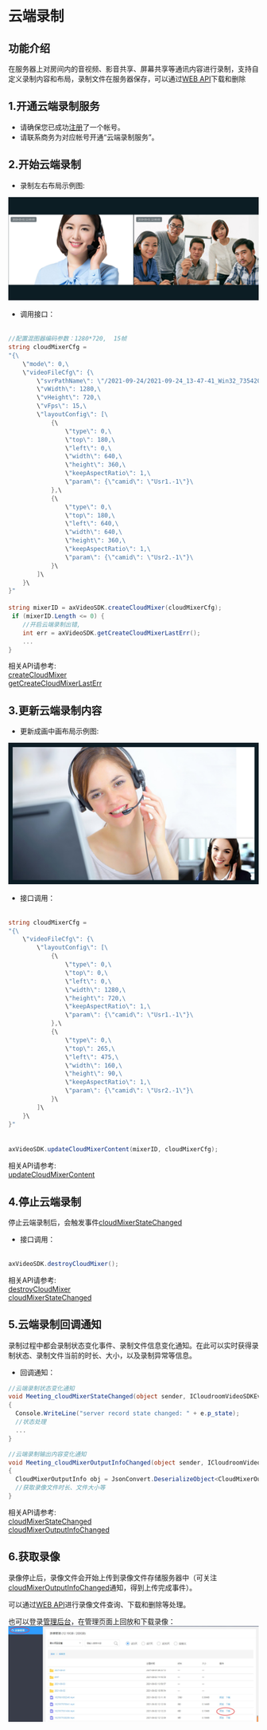 # 云端录制

## 功能介绍

在服务器上对房间内的音视频、影音共享、屏幕共享等通讯内容进行录制，支持自定义录制内容和布局，录制文件在服务器保存，可以通过[WEB API](https://sdk.cloudroom.com/sdkdoc/webapi/)下载和删除


<h2 id=record_enbale> 1.开通云端录制服务</h2>

- 请确保您已成功[注册](https://sdk.cloudroom.com/mgr_sdk/register.html)了一个帐号。</br>
- 请联系商务为对应帐号开通“云端录制服务”。

<h2 id=record_startCloudMixer> 2.开始云端录制</h2>

- 录制左右布局示例图:

![左右布局示例图](./images/layout_2.jpg)

- 调用接口：

```csharp

//配置混图器编码参数：1280*720,  15帧
string cloudMixerCfg =
"{\
    \"mode\": 0,\
    \"videoFileCfg\": {\
        \"svrPathName\": \"/2021-09-24/2021-09-24_13-47-41_Win32_73542046.mp4\",\
        \"vWidth\": 1280,\
        \"vHeight\": 720,\
        \"vFps\": 15,\
        \"layoutConfig\": [\
            {\
                \"type\": 0,\
                \"top\": 180,\
                \"left\": 0,\
                \"width\": 640,\
                \"height\": 360,\
                \"keepAspectRatio\": 1,\
                \"param\": {\"camid\": \"Usr1.-1\"}\
            },\
            {\
                \"type\": 0,\
                \"top\": 180,\
                \"left\": 640,\
                \"width\": 640,\
                \"height\": 360,\
                \"keepAspectRatio\": 1,\
                \"param\": {\"camid\": \"Usr2.-1\"}\
            }\
        ]\
    }\
}"

string mixerID = axVideoSDK.createCloudMixer(cloudMixerCfg);
 if (mixerID.Length <= 0) {
    //开启云端录制出错, 
	int err = axVideoSDK.getCreateCloudMixerLastErr();
    ...
}
```

相关API请参考:</br>
[createCloudMixer](API.md#createCloudMixer)</br>
[getCreateCloudMixerLastErr](API.md#getCreateCloudMixerLastErr)</br>


<h2 id=record_updateCloudMixerContent> 3.更新云端录制内容</h2>

- 更新成画中画布局示例图:

![画中画布局示例图](./images/layout_overlap.jpg)

- 接口调用：

```csharp

string cloudMixerCfg =
"{\
    \"videoFileCfg\": {\
        \"layoutConfig\": [\
            {\
                \"type\": 0,\
                \"top\": 0,\
                \"left\": 0,\
                \"width\": 1280,\
                \"height\": 720,\
                \"keepAspectRatio\": 1,\
                \"param\": {\"camid\": \"Usr1.-1\"}\
            },\
            {\
                \"type\": 0,\
                \"top\": 265,\
                \"left\": 475,\
                \"width\": 160,\
                \"height\": 90,\
                \"keepAspectRatio\": 1,\
                \"param\": {\"camid\": \"Usr2.-1\"}\
            }\
        ]\
    }\
}"


axVideoSDK.updateCloudMixerContent(mixerID, cloudMixerCfg);

```

相关API请参考:</br>
[updateCloudMixerContent](API.md#updateCloudMixerContent)</br>


<h2 id=record_stopCloudMixer> 4.停止云端录制</h2>

停止云端录制后，会触发事件[cloudMixerStateChanged](API.md#cloudMixerStateChanged)

- 接口调用：
```csharp

axVideoSDK.destroyCloudMixer();
```

相关API请参考:</br>
[destroyCloudMixer](API.md#destroyCloudMixer)</br>
[cloudMixerStateChanged](API.md#cloudMixerStateChanged)</br>


<h2 id=record_callBack> 5.云端录制回调通知</h2>

录制过程中都会录制状态变化事件、录制文件信息变化通知。在此可以实时获得录制状态、录制文件当前的时长、大小，以及录制异常等信息。

- 回调通知：

```csharp
//云端录制状态变化通知
void Meeting_cloudMixerStateChanged(object sender, ICloudroomVideoSDKEvents_cloudMixerStateChangedEvent e)
{
  Console.WriteLine("server record state changed: " + e.p_state);
  //状态处理
  ...
}

```

```csharp
//云端录制输出内容变化通知
void Meeting_cloudMixerOutputInfoChanged(object sender, ICloudroomVideoSDKEvents_cloudMixerOutputInfoChangedEvent e)
{
  CloudMixerOutputInfo obj = JsonConvert.DeserializeObject<CloudMixerOutputInfo>(e.p_jsonStr);
  //获取录像文件时长、文件大小等
}
```


相关API请参考:</br>
[cloudMixerStateChanged](API.md#cloudMixerStateChanged)</br>
[cloudMixerOutputInfoChanged](API.md#cloudMixerOutputInfoChanged)</br>

<h2 id=record_getFile> 6.获取录像</h2>

录像停止后，录像文件会开始上传到录像文件存储服务器中（可关注[cloudMixerOutputInfoChanged](API.md#cloudMixerOutputInfoChanged)通知，得到上传完成事件）。 

可以通过[WEB API](http://sdk.cloudroom.com/sdkdoc/webapi/)进行录像文件查询、下载和删除等处理。

也可以登录[管理后台](https://sdk.cloudroom.com/mgr_sdk/)，在管理页面上回放和下载录像：
![recordMgr](./images/recordMgr.jpg)


